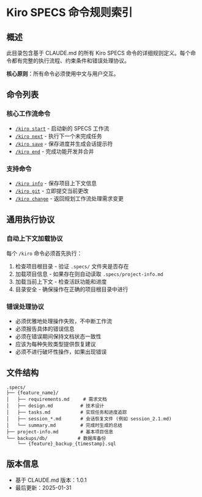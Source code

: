 # Kiro SPECS 命令规则索引

## 概述
此目录包含基于 CLAUDE.md 的所有 Kiro SPECS 命令的详细规则定义。每个命令都有完整的执行流程、约束条件和错误处理协议。

**核心原则**：所有命令必须使用中文与用户交互。

## 命令列表

### 核心工作流命令
- [`/kiro start`](./kiro-start.md) - 启动新的 SPECS 工作流
- [`/kiro next`](./kiro-next.md) - 执行下一个未完成任务
- [`/kiro save`](./kiro-save.md) - 保存进度并生成会话提示符
- [`/kiro end`](./kiro-end.md) - 完成功能开发并合并

### 支持命令
- [`/kiro info`](./kiro-info.md) - 保存项目上下文信息
- [`/kiro git`](./kiro-git.md) - 立即提交当前更改
- [`/kiro change`](./kiro-change.md) - 返回规划工作流处理需求变更

## 通用执行协议

### 自动上下文加载协议
每个 `/kiro` 命令必须首先执行：
1. 检查项目根目录 - 验证 `.specs/` 文件夹是否存在
2. 加载项目信息 - 如果存在则自动读取 `.specs/project-info.md`
3. 加载当前上下文 - 检查活跃功能和进度
4. 目录安全 - 确保操作在正确的项目根目录中进行

### 错误处理协议
- 必须优雅地处理操作失败，不中断工作流
- 必须报告具体的错误信息
- 必须在错误期间保持文档状态一致性
- 应该为每种失败类型提供恢复建议
- 必须不进行破坏性操作，如果出现错误

## 文件结构
```
.specs/
├── {feature_name}/
│   ├── requirements.md     # 需求文档
│   ├── design.md          # 技术设计
│   ├── tasks.md           # 实现任务和进度追踪
│   ├── session_*.md       # 会话恢复文件 (例如 session_2.1.md)
│   └── summary.md         # 完成时生成的总结
├── project-info.md        # 基本项目信息
└── backups/db/           # 数据库备份
    └── {feature}_backup_{timestamp}.sql
```

## 版本信息
- 基于 CLAUDE.md 版本：1.0.1
- 最后更新：2025-01-31